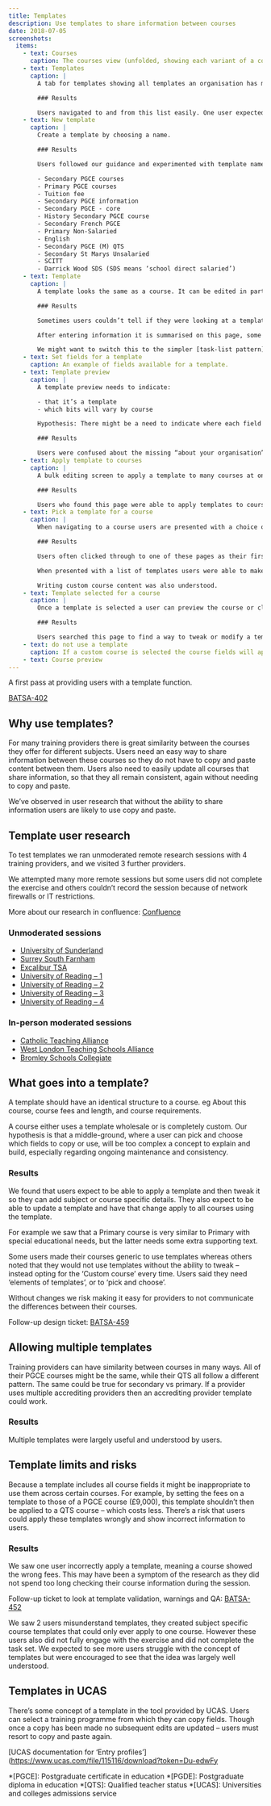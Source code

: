 ```yaml
---
title: Templates
description: Use templates to share information between courses
date: 2018-07-05
screenshots:
  items:
    - text: Courses
      caption: The courses view (unfolded, showing each variant of a course) with a column showing which template each course uses. If the course doesn’t use a template then ‘Custom course’ is displayed.
    - text: Templates
      caption: |
        A tab for templates showing all templates an organisation has made. This table might be expanded to include how many courses each one is applied to.

        ### Results

        Users navigated to and from this list easily. One user expected the table of templates to eventually show state – eg published or approved.
    - text: New template
      caption: |
        Create a template by choosing a name.

        ### Results

        Users followed our guidance and experimented with template names similar to the one suggested. Names used were:

        - Secondary PGCE courses
        - Primary PGCE courses
        - Tuition fee
        - Secondary PGCE information
        - Secondary PGCE - core
        - History Secondary PGCE course
        - Secondary French PGCE
        - Primary Non-Salaried
        - English
        - Secondary PGCE (M) QTS
        - Secondary St Marys Unsalaried
        - SCITT
        - Darrick Wood SDS (SDS means ‘school direct salaried’)
    - text: Template
      caption: |
        A template looks the same as a course. It can be edited in parts and previewed.

        ### Results

        Sometimes users couldn’t tell if they were looking at a template or a course.

        After entering information it is summarised on this page, some users then mistook this page to be a preview of the course, thinking that this might be what candidates would see.

        We might want to switch this to the simpler [task-list pattern](https://design-system.service.gov.uk/patterns/task-list-pages/) that shows ‘completed’ badges, maybe indicating word counts too.
    - text: Set fields for a template
      caption: An example of fields available for a template.
    - text: Template preview
      caption: |
        A template preview needs to indicate:

        - that it’s a template
        - which bits will vary by course

        Hypothesis: There might be a need to indicate where each field can be edited.

        ### Results

        Users were confused about the missing “about your organisation” and “training with a disability” fields. Most did find where to add these fields eventually but the section previews should point to where information can be entered.
    - text: Apply template to courses
      caption: |
        A bulk editing screen to apply a template to many courses at once. This could be delivered in a later iteration of templates.

        ### Results

        Users who found this page were able to apply templates to courses. Most users however applied courses one by one through the course view (below).
    - text: Pick a template for a course
      caption: |
        When navigating to a course users are presented with a choice on how to proceed. They can pick a template or choose to write a custom course description.

        ### Results

        Users often clicked through to one of these pages as their first action. A prompt asking them to create their first template worked well.

        When presented with a list of templates users were able to make a choice easily and understood the outcome. Some users were distracted or confused by the ‘View template’ link in the form.

        Writing custom course content was also understood.
    - text: Template selected for a course
      caption: |
        Once a template is selected a user can preview the course or click through to the template itself. No other fields are needed.

        ### Results

        Users searched this page to find a way to tweak or modify a template for a specific course. Some did this on the preview too.
    - text: do not use a template
      caption: If a custom course is selected the course fields will appear and the course can be previewed and submitted to DfE for the QA process.
    - text: Course preview
---
```


A first pass at providing users with a template function.

[BATSA-402](https://dfedigital.atlassian.net/browse/BATSA-402)

## Why use templates?

For many training providers there is great similarity between the courses they offer for different subjects. Users need an easy way to share information between these courses so they do not have to copy and paste content between them. Users also need to easily update all courses that share information, so that they all remain consistent, again without needing to copy and paste.

We’ve observed in user research that without the ability to share information users are likely to use copy and paste.

## Template user research

To test templates we ran unmoderated remote research sessions with 4 training providers, and we visited 3 further providers.

We attempted many more remote sessions but some users did not complete the exercise and others couldn’t record the session because of network firewalls or IT restrictions.

More about our research in confluence: [Confluence](https://dfedigital.atlassian.net/wiki/spaces/BaT/pages/440074245/Testing+templates+and+multiple+orgs)

### Unmoderated sessions

- [University of Sunderland](https://lookback.io/watch/Ww6yAHxHiNB95vLwR)
- [Surrey South Farnham](https://lookback.io/watch/9nNasdJrSy7rJ4jYb)
- [Excalibur TSA](https://lookback.io/watch/PBqjHp7QFt65r5Q2x)
- [University of Reading – 1](https://lookback.io/watch/Der6yQKnYKaN3iuyS)
- [University of Reading – 2](https://lookback.io/watch/Yy7TNgYpKT6dXDWF6)
- [University of Reading – 3](https://lookback.io/watch/ziQcSNFCbY6gmKth6)
- [University of Reading – 4](https://lookback.io/watch/e4dYojoqk5ZMyEW56)

### In-person moderated sessions

- [Catholic Teaching Alliance](https://lookback.io/watch/6dwaSDCngbuPTiL4x)
- [West London Teaching Schools Alliance](https://lookback.io/watch/CCdNXjjh34amgbWzK)
- [Bromley Schools Collegiate](https://lookback.io/dfe-digital/bromley-multiple-orgs-and-templates)

## What goes into a template?

A template should have an identical structure to a course. eg About this course, course fees and length, and course requirements.

A course either uses a template wholesale or is completely custom. Our hypothesis is that a middle-ground, where a user can pick and choose which fields to copy or use, will be too complex a concept to explain and build, especially regarding ongoing maintenance and consistency.

### Results

We found that users expect to be able to apply a template and then tweak it so they can add subject or course specific details. They also expect to be able to update a template and have that change apply to all courses using the template.

For example we saw that a Primary course is very similar to Primary with special educational needs, but the latter needs some extra supporting text.

Some users made their courses generic to use templates whereas others noted that they would not use templates without the ability to tweak – instead opting for the ‘Custom course’ every time. Users said they need ‘elements of templates’, or to ‘pick and choose’.

Without changes we risk making it easy for providers to not communicate the differences between their courses.

Follow-up design ticket: [BATSA-459](https://dfedigital.atlassian.net/browse/BATSA-459)

## Allowing multiple templates

Training providers can have similarity between courses in many ways. All of their PGCE courses might be the same, while their QTS all follow a different pattern. The same could be true for secondary vs primary. If a provider uses multiple accrediting providers then an accrediting provider template could work.

### Results

Multiple templates were largely useful and understood by users.

## Template limits and risks

Because a template includes all course fields it might be inappropriate to use them across certain courses. For example, by setting the fees on a template to those of a PGCE course (£9,000), this template shouldn’t then be applied to a QTS course – which costs less. There’s a risk that users could apply these templates wrongly and show incorrect information to users.

### Results

We saw one user incorrectly apply a template, meaning a course showed the wrong fees. This may have been a symptom of the research as they did not spend too long checking their course information during the session.

Follow-up ticket to look at template validation, warnings and QA: [BATSA-452](https://dfedigital.atlassian.net/browse/BATSA-452)

We saw 2 users misunderstand templates, they created subject specific course templates that could only ever apply to one course. However these users also did not fully engage with the exercise and did not complete the task set. We expected to see more users struggle with the concept of templates but were encouraged to see that the idea was largely well understood.

## Templates in UCAS

There’s some concept of a template in the tool provided by UCAS. Users can select a training programme from which they can copy fields. Though once a copy has been made no subsequent edits are updated – users must resort to copy and paste again.

[UCAS documentation for ‘Entry profiles’](https://www.ucas.com/file/115116/download?token=Du-edwFy

*[PGCE]: Postgraduate certificate in education
*[PGDE]: Postgraduate diploma in education
*[QTS]: Qualified teacher status
*[UCAS]: Universities and colleges admissions service
